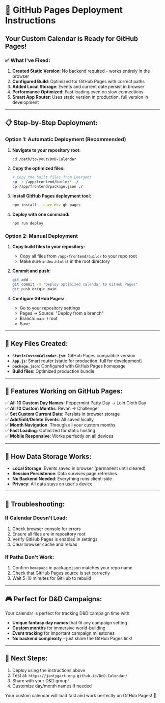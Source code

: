 # 🚀 GitHub Pages Deployment Instructions

## Your Custom Calendar is Ready for GitHub Pages!

### ✅ **What I've Fixed:**

1. **Created Static Version**: No backend required - works entirely in the browser
2. **Configured Build**: Optimized for GitHub Pages with correct paths
3. **Added Local Storage**: Events and current date persist in browser
4. **Performance Optimized**: Fast loading even on slow connections
5. **Smart App Router**: Uses static version in production, full version in development

---

## 📋 **Step-by-Step Deployment:**

### **Option 1: Automatic Deployment (Recommended)**

1. **Navigate to your repository root:**
   ```bash
   cd /path/to/your/DnD-Calendar
   ```

2. **Copy the optimized files:**
   ```bash
   # Copy the built files from Emergent
   cp -r /app/frontend/build/* ./
   cp /app/frontend/package.json ./
   ```

3. **Install GitHub Pages deployment tool:**
   ```bash
   npm install --save-dev gh-pages
   ```

4. **Deploy with one command:**
   ```bash
   npm run deploy
   ```

### **Option 2: Manual Deployment**

1. **Copy build files to your repository:**
   - Copy all files from `/app/frontend/build/` to your repo root
   - Make sure `index.html` is in the root directory

2. **Commit and push:**
   ```bash
   git add .
   git commit -m "Deploy optimized calendar to GitHub Pages"
   git push origin main
   ```

3. **Configure GitHub Pages:**
   - Go to your repository settings
   - Pages → Source: "Deploy from a branch"
   - Branch: `main` / root
   - Save

---

## 🎯 **Key Files Created:**

- **`StaticCustomCalendar.jsx`**: GitHub Pages compatible version
- **`App.js`**: Smart router (static for production, full for development)  
- **`package.json`**: Configured with GitHub Pages homepage
- **Build files**: Optimized production bundle

---

## 🌟 **Features Working on GitHub Pages:**

✅ **All 10 Custom Day Names**: Peppermint Patty Day → Loin Cloth Day  
✅ **All 10 Custom Months**: Revan → Challenger  
✅ **Set Custom Current Date**: Persists in browser storage  
✅ **Add/Edit/Delete Events**: All saved locally  
✅ **Month Navigation**: Through all your custom months  
✅ **Fast Loading**: Optimized for static hosting  
✅ **Mobile Responsive**: Works perfectly on all devices  

---

## 💾 **How Data Storage Works:**

- **Local Storage**: Events saved in browser (permanent until cleared)
- **Session Persistence**: Data survives page refreshes
- **No Backend Needed**: Everything runs client-side
- **Privacy**: All data stays on user's device

---

## 🔧 **Troubleshooting:**

### **If Calendar Doesn't Load:**
1. Check browser console for errors
2. Ensure all files are in repository root
3. Verify GitHub Pages is enabled in settings
4. Clear browser cache and reload

### **If Paths Don't Work:**
1. Confirm `homepage` in package.json matches your repo name
2. Check that GitHub Pages source is set correctly
3. Wait 5-10 minutes for GitHub to rebuild

---

## 🎮 **Perfect for D&D Campaigns:**

Your calendar is perfect for tracking D&D campaign time with:
- **Unique fantasy day names** that fit any campaign setting
- **Custom months** for immersive world-building  
- **Event tracking** for important campaign milestones
- **No backend complexity** - just share the GitHub Pages link!

---

## 📱 **Next Steps:**

1. Deploy using the instructions above
2. Test at: `https://jontygart-eng.github.io/DnD-Calendar/`
3. Share with your D&D group!
4. Customize day/month names if needed

Your custom calendar will load fast and work perfectly on GitHub Pages! 🎉